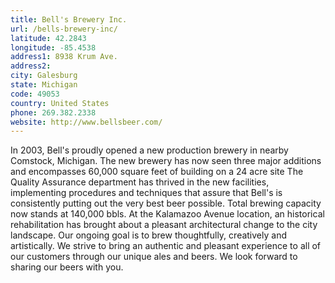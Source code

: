 ```yaml
---
title: Bell's Brewery Inc.
url: /bells-brewery-inc/
latitude: 42.2843
longitude: -85.4538
address1: 8938 Krum Ave.
address2: 
city: Galesburg
state: Michigan
code: 49053
country: United States
phone: 269.382.2338
website: http://www.bellsbeer.com/
---
```

In 2003, Bell's proudly opened a new production brewery in nearby Comstock, Michigan. The new brewery has now seen three major additions and encompasses 60,000 square feet of building on a 24 acre site The Quality Assurance department has thrived in the new facilities, implementing procedures and techniques that assure that Bell's is consistently putting out the very best beer possible. Total brewing capacity now stands at 140,000 bbls. At the Kalamazoo Avenue location, an historical rehabilitation has brought about a pleasant architectural change to the city landscape.  Our ongoing goal is to brew thoughtfully, creatively and artistically. We strive to bring an authentic and pleasant experience to all of our customers through our unique ales and beers. We look forward to sharing our beers with you.
